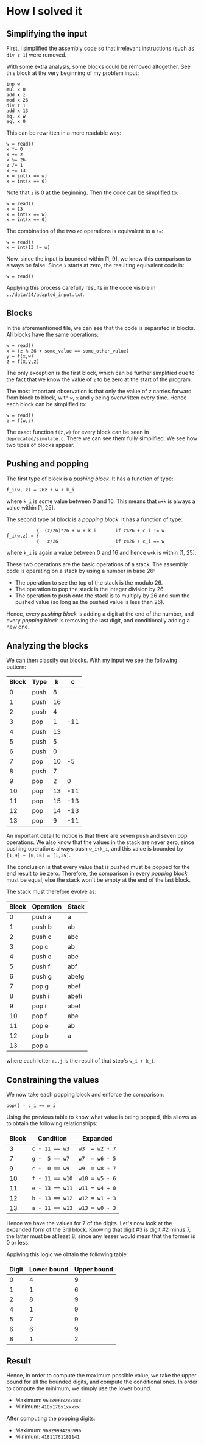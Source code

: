 # How I solved it

## Simplifying the input
First, I simplified the assembly code so that irrelevant instructions (such as `div z 1`) were removed.

With some extra analysis, some blocks could be removed altogether. See this block at the very beginning of my problem input:
```
inp w
mul x 0
add x z
mod x 26
div z 1
add x 13
eql x w
eql x 0
```
This can be rewritten in a more readable way:
```
w = read()
x *= 0
x += z
x %= 26
z /= 1
x += 13
x = int(x == w)
x = int(x == 0)
```
Note that `z` is 0 at the beginning. Then the code can be simplified to:
```
w = read()
x = 13
x = int(x == w)
x = int(x == 0)
```
The combination of the two `eq` operations is equivalent to a `!=`:
```
w = read()
x = int(13 != w)
```
Now, since the input is bounded within [1, 9], we know this comparison to always be false. Since `x` starts at zero, the resulting equivalent code is:
```
w = read()
```
Applying this process carefully results in the code visible in `../data/24/adapted_input.txt`.


## Blocks
In the aforementioned file, we can see that the code is separated in blocks. All blocks have the same operations:
```
w = read()
x = (z % 26 + some_value == some_other_value)
y = f(x,w)
z = f(x,y,z)
```
The only exception is the first block, which can be further simplified due to the fact that we know the value of `z` to be zero at the start of the program.


The most important observation is that only the value of z carries forward from block to block, with `w`, `x` and `y` being overwritten every time. Hence each block can be simplified to:
```
w = read()
z = f(w,z)
```

The exact function `f(z,w)` for every block can be seen in `deprecated/simulate.c`. There we can see them fully simplified. We see how two tipes of blocks appear.

## Pushing and popping

The first type of block is a *pushing block*. It has a function of type:
```
f_i(w, z) = 26z + w + k_i
```
where `k_i` is some value between 0 and 16. This means that `w+k` is always a value within [1, 25].

The second type of block is a *popping block*. It has a function of type:
```
           {  (z/26)*26 + w + k_i       if z%26 + c_i != w
f_i(w,z) = {
           {   z/26                     if z%26 + c_i == w
```
where `k_i` is again a value between 0 and 16 and hence `w+k` is within [1, 25].

These two operations are the basic operations of a stack. The assembly code is operating on a stack by using a number in base 26:
- The operation to see the top of the stack is the modulo 26.
- The operation to pop the stack is the integer division by 26.
- The operation to push onto the stack is to multiply by 26 and sum the pushed value (so long as the pushed value is less than 26).

Hence, every *pushing block* is adding a digit at the end of the number, and every *popping block* is removing the last digit, and conditionally adding a new one.

## Analyzing the blocks
We can then classify our blocks. With my input we see the following pattern:

| Block | Type | k  | c   |
|-------|------|----|-----|
| 0     | push | 8  |     |
| 1     | push | 16 |     |
| 2     | push | 4  |     |
| 3     | pop  | 1  | -11 |
| 4     | push | 13 |     |
| 5     | push | 5  |     |
| 6     | push | 0  |     |
| 7     | pop  | 10 | -5  |
| 8     | push | 7  |     |
| 9     | pop  | 2  |  0  |
| 10    | pop  | 13 | -11 |
| 11    | pop  | 15 | -13 |
| 12    | pop  | 14 | -13 |
| 13    | pop  | 9  | -11 |

An important detail to notice is that there are seven push and seven pop operations. We also know that the values in the stack are never zero, since pushing operations always push `w_i+k_i`, and this value is bounded by `[1,9] + [0,16] = [1,25]`.

The conclusion is that every value that is pushed must be popped for the end result to be zero. Therefore, the comparison in every *popping block* must be equal, else the stack won't be empty at the end of the last block.

The stack must therefore evolve as:

| Block | Operation | Stack |
|-------|-----------|-------|
| 0     | push a    | a     |
| 1     | push b    | ab    |
| 2     | push c    | abc   |
| 3     | pop c     | ab    |
| 4     | push e    | abe   |
| 5     | push f    | abf   |
| 6     | push g    | abefg |
| 7     | pop g     | abef  |
| 8     | push i    | abefi |
| 9     | pop i     | abef  |
| 10    | pop f     | abe   |
| 11    | pop e     | ab    |
| 12    | pop b     | a     |
| 13    | pop a     |       |

where each letter `a..j` is the result of that step's `w_i + k_i`.

## Constraining the values
We now take each popping block and enforce the comparison:
```
pop() - c_i == w_i
```
Using the previous table to know what value is being popped, this allows us to obtain the following relationships:

| Block | Condition       | Expanded       |
|-------|-----------------|----------------|
| 3     | `c - 11 == w3`  | `w3  = w2 - 7` |
| 7     | `g -  5 == w7`  | `w7  = w6 - 5` |
| 9     | `c +  0 == w9`  | `w9  = w8 + 7` |
| 10    | `f - 11 == w10` | `w10 = w5 - 6` |
| 11    | `e - 13 == w11` | `w11 = w4 + 0` |
| 12    | `b - 13 == w12` | `w12 = w1 + 3` |
| 13    | `a - 11 == w13` | `w13 = w0 - 3` |

Hence we have the values for 7 of the digits. Let's now look at the expanded form of the 3rd block. Knowing that digit \#3 is digit \#2 minus 7, the latter must be at least 8, since any lesser would mean that the former is 0 or less.

Applying this logic we obtain the following table:

| Digit | Lower bound | Upper bound |
|-------|-------------|-------------|
| 0     | 4           |  9          |
| 1     | 1           |  6          |
| 2     | 8           |  9          |
| 4     | 1           |  9          |
| 5     | 7           |  9          |
| 6     | 6           |  9          |
| 8     | 1           |  2          |

## Result

Hence, in order to compute the maximum possible value, we take the upper bound for all the bounded digits, and compute the conditional ones. In order to compute the minimum, we simply use the lower bound.
- Maximum: `969x999x2xxxxx`
- Minimum: `418x176x1xxxxx`

After computing the popping digits:
- Maximum: `96929994293996`
- Minimum: `41811761181141`
